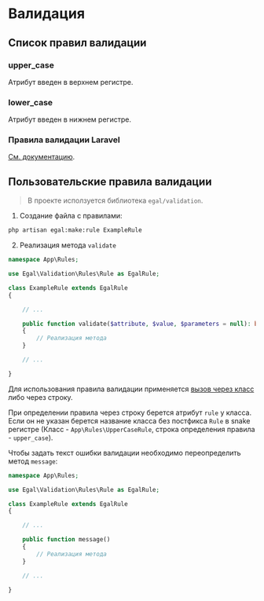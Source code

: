 # Валидация

<!-- В Метадате используется валидация Laravel. Нехватает краткого описания, что здесь за валидация-->
## Список правил валидации

### upper_case

Атрибут введен в верхнем регистре.

### lower_case

Атрибут введен в нижнем регистре.

### Правила валидации Laravel

[Cм. документацию](https://laravel.com/docs/master/validation).


## Пользовательские правила валидации

> В проекте исползуется библиотека `egal/validation`.

1. Создание файла с правилами:

```bash
php artisan egal:make:rule ExampleRule
```

2. Реализация метода `validate`

```php
namespace App\Rules;

use Egal\Validation\Rules\Rule as EgalRule;

class ExampleRule extends EgalRule
{

    // ...

    public function validate($attribute, $value, $parameters = null): bool
    {
        // Реализация метода
    }

    // ...

}
```

Для использования правила валидации применяется
[вызов через класс](https://laravel.com/docs/master/validation#using-rule-objects)
либо через строку.

При определении правила через строку берется атрибут `rule` у класса.
Если он не указан берется название класса без постфикса `Rule` в
snake регистре (Класс - `App\Rules\UpperCaseRule`, строка определения
правила - `upper_case`).

Чтобы задать текст ошибки валидации необходимо переопределить метод `message`:

```php
namespace App\Rules;

use Egal\Validation\Rules\Rule as EgalRule;

class ExampleRule extends EgalRule
{

    // ...

    public function message()
    {
        // Реализация метода
    }

    // ...

}
```

